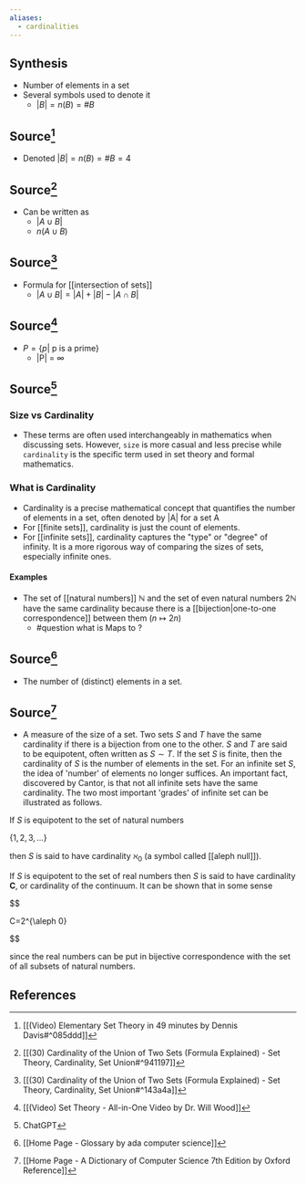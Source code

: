 ```yaml
---
aliases:
  - cardinalities
---
```

## Synthesis
- Number of elements in a set
- Several symbols used to denote it
	- $|B| = n(B) = \# B$
## Source[^1]
- Denoted $|B| = n(B) = \# B = 4$

## Source[^2]
- Can be written as
	- $|A \cup B|$
	- $n (A \cup B)$
## Source[^3]
- Formula for [[intersection of sets]]
	- $|A \cup B| = |A| + |B| - |A \cap B|$

## Source[^4]
- $P = \{p | \text{ p is a prime} \}$
	- |P| = $\infty$

## Source[^5]
### Size vs Cardinality
- These terms are often used interchangeably in mathematics when discussing sets. However, `size` is more casual and less precise while `cardinality` is the specific term used in set theory and formal mathematics. 
### What is Cardinality
- Cardinality is a precise mathematical concept that quantifies the number of elements in a set, often denoted by |A| for a set A
- For [[finite sets]], cardinality is just the count of elements.
- For [[infinite sets]], cardinality captures the "type" or "degree" of infinity. It is a more rigorous way of comparing the sizes of sets, especially infinite ones. 
#### Examples
- The set of [[natural numbers]] $\mathbb{N}$ and the set of even natural numbers $2\mathbb{N}$ have the same cardinality because there is a [[bijection|one-to-one correspondence]] between them $(n \mapsto 2n)$
	- #question what is Maps to ?

## Source[^6]
- The number of (distinct) elements in a set.

## Source[^7]
- A measure of the size of a set. Two sets $S$ and $T$ have the same cardinality if there is a bijection from one to the other. $S$ and $T$ are said to be equipotent, often written as $S \sim T$. If the set $S$ is finite, then the cardinality of $S$ is the number of elements in the set. For an infinite set $S$, the idea of 'number' of elements no longer suffices. An important fact, discovered by Cantor, is that not all infinite sets have the same cardinality. The two most important 'grades' of infinite set can be illustrated as follows.

  

If $S$ is equipotent to the set of natural numbers

$\{1,2,3, \ldots\}$

then $S$ is said to have cardinality $\aleph_{0}$ (a symbol called [[aleph null]]).

If $S$ is equipotent to the set of real numbers then $S$ is said to have cardinality $\mathbf{C}$, or cardinality of the continuum. It can be shown that in some sense

  

$$

C=2^{\aleph 0}

$$

  

since the real numbers can be put in bijective correspondence with the set of all subsets of natural numbers.
## References

[^1]: [[(Video) Elementary Set Theory in 49 minutes by Dennis Davis#^085ddd]]
[^2]: [[(30) Cardinality of the Union of Two Sets (Formula Explained) - Set Theory, Cardinality, Set Union#^941197]]
[^3]: [[(30) Cardinality of the Union of Two Sets (Formula Explained) - Set Theory, Cardinality, Set Union#^143a4a]]
[^4]: [[(Video) Set Theory - All-in-One Video by Dr. Will Wood]]
[^5]: ChatGPT
[^6]: [[Home Page - Glossary by ada computer science]]
[^7]: [[Home Page - A Dictionary of Computer Science 7th Edition by Oxford Reference]]